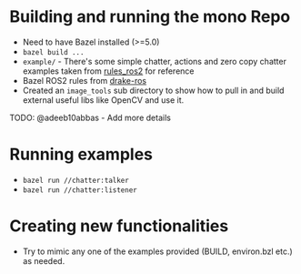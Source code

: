 # Building and running the mono Repo 
- Need to have Bazel installed (>=5.0)
- `bazel build ...`
- `example/` - There's some simple chatter, actions and zero copy chatter examples taken from [rules_ros2](https://github.com/mvukov/rules_ros2) for reference
- Bazel ROS2 rules from [drake-ros](https://github.com/RobotLocomotion/drake-ros)
- Created an `image_tools` sub directory to show how to pull in and build external useful libs like OpenCV and use it. 

TODO: @adeeb10abbas - Add more details

# Running examples 
- `bazel run //chatter:talker`
- `bazel run //chatter:listener`

# Creating new functionalities 
- Try to mimic any one of the examples provided (BUILD, environ.bzl etc.) as needed. 
